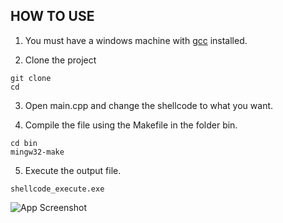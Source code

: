 ## HOW TO USE

1. You must have a windows machine with [gcc](https://sourceforge.net/projects/mingw-w64/) installed.

2. Clone the project
```
git clone 
cd
```
3. Open main.cpp and change the shellcode to what you want.

4. Compile the file using the Makefile in the folder bin.
```
cd bin
mingw32-make
```
5. Execute the output file.
```
shellcode_execute.exe
```
![App Screenshot]()
